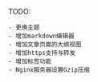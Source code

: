 TODO:

    - 更换主题
    - 增加markdown编辑器
    - 增加文章页面的大纲视图
    - 增加https支持与转发
    - 增加标签功能
    - Nginx服务器设置Gzip压缩
